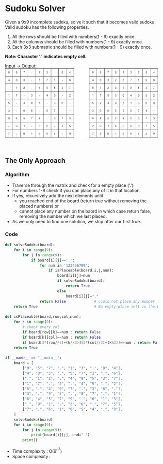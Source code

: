 # Sudoku Solver

Given a 9x9 incomplete sudoku, solve it such that it becomes valid sudoku. Valid sudoku has the following properties.
1. All the rows should be filled with numbers(1 - 9) exactly once.
2. All the columns should be filled with numbers(1 - 9) exactly once.
3. Each 3x3 submatrix should be filled with numbers(1 - 9) exactly once.

**Note: Character '.' indicates empty cell.**

Input -> Output: 
![alt text](suduko2.png)

<br>

## The Only Approach 

### Algorithm
- Traverse through the matrix and check for a empty place ('.')
- For numbers 1-9 check if you can place any of it in that location.
- If yes, recursively add the next elements until 
  - you reached end of the board (return true without removing the placed numbers) or 
  - cannot place any number on the baord in which case return false, removing the number which we last placed.
- As we only need to find one solution, we stop after our first true.


### Code 

```python
def solveSudoku(board):
    for i in range(9):
        for j in range(9):
            if board[i][j]=='.':
                for num in '123456789':
                    if isPlaceable(board,i,j,num):
                        board[i][j]=num
                        if solveSudoku(board):
                            return True
                        else : 
                            board[i][j]="."
                return False             # could not place any number
    return True                          # No empty place left in the baord

def isPlaceable(board,row,col,num):
    for k in range(9):
        # check every col
        if board[row][k]==num : return False
        if board[k][col]==num : return False
        if board[3*(row//3)+(k//3)][3*(col//3)+(k%3)]==num : return False
    return True
    
if __name__ == "__main__":
    board = [
        ["9", "5", "7", ".", "1", "3", ".", "8", "4"],
        ["4", "8", "3", ".", "5", "7", "1", ".", "6"],
        [".", "1", "2", ".", "4", "9", "5", "3", "7"],
        ["1", "7", ".", "3", ".", "4", "9", ".", "2"],
        ["5", ".", "4", "9", "7", ".", "3", "6", "."],
        ["3", ".", "9", "5", ".", "8", "7", ".", "1"],
        ["8", "4", "5", "7", "9", ".", "6", "1", "3"],
        [".", "9", "1", ".", "3", "6", ".", "7", "5"],
        ["7", ".", "6", "1", "8", "5", "4", ".", "9"],
    ]
    solveSudoku(board)
    for i in range(9):
        for j in range(9):
            print(board[i][j], end=" ")
        print()
```
- Time complexity : O(9<sup>n<sup>2</sup></sup>)
- Space complexity : 